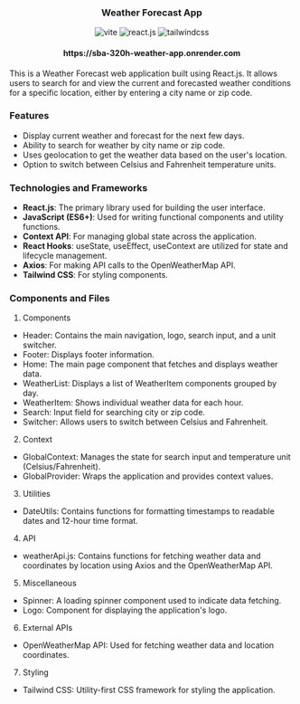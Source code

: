 <div align="center">

<h3 align="center">Weather Forecast App</h3>

  <div>
    <img src="https://img.shields.io/badge/-Vite-black?style=for-the-badge&logoColor=white&logo=vite&color=646CFF" alt="vite" />
    <img src="https://img.shields.io/badge/-React_JS-black?style=for-the-badge&logoColor=white&logo=react&color=61DAFB" alt="react.js" />
    <img src="https://img.shields.io/badge/-Tailwind_CSS-black?style=for-the-badge&logoColor=white&logo=tailwindcss&color=06B6D4" alt="tailwindcss" />
  </div>

  <h4 align="center"
        Preview: 
        <a href="https://sba-320h-weather-app.onrender.com/" target="_blank">
                    https://sba-320h-weather-app.onrender.com
        </a>
    </h4>

</div>
This is a Weather Forecast web application built using React.js. It allows users to search for and view the current and forecasted weather conditions for a specific location, either by entering a city name or zip code.

### Features

- Display current weather and forecast for the next few days.
- Ability to search for weather by city name or zip code.
- Uses geolocation to get the weather data based on the user's location.
- Option to switch between Celsius and Fahrenheit temperature units.

### Technologies and Frameworks

- **React.js**: The primary library used for building the user interface.
- **JavaScript (ES6+)**: Used for writing functional components and utility functions.
- **Context API**: For managing global state across the application.
- **React Hooks**: useState, useEffect, useContext are utilized for state and lifecycle management.
- **Axios**: For making API calls to the OpenWeatherMap API.
- **Tailwind CSS**: For styling components.

### Components and Files

1. Components

- Header: Contains the main navigation, logo, search input, and a unit switcher.
- Footer: Displays footer information.
- Home: The main page component that fetches and displays weather data.
- WeatherList: Displays a list of WeatherItem components grouped by day.
- WeatherItem: Shows individual weather data for each hour.
- Search: Input field for searching city or zip code.
- Switcher: Allows users to switch between Celsius and Fahrenheit.

2. Context

- GlobalContext: Manages the state for search input and temperature unit (Celsius/Fahrenheit).
- GlobalProvider: Wraps the application and provides context values.

3. Utilities

- DateUtils: Contains functions for formatting timestamps to readable dates and 12-hour time format.

4. API

- weatherApi.js: Contains functions for fetching weather data and coordinates by location using Axios and the OpenWeatherMap API.

5. Miscellaneous

- Spinner: A loading spinner component used to indicate data fetching.
- Logo: Component for displaying the application's logo.

6. External APIs

- OpenWeatherMap API: Used for fetching weather data and location coordinates.

7. Styling

- Tailwind CSS: Utility-first CSS framework for styling the application.
